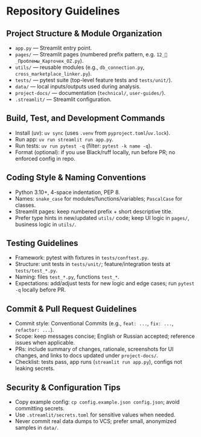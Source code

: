 # Repository Guidelines

## Project Structure & Module Organization
- `app.py` — Streamlit entry point.
- `pages/` — Streamlit pages (numbered prefix pattern, e.g. `12_🚨_Проблемы_Карточек_OZ.py`).
- `utils/` — reusable modules (e.g., `db_connection.py`, `cross_marketplace_linker.py`).
- `tests/` — pytest suite (top-level feature tests and `tests/unit/`).
- `data/` — local inputs/outputs used during analysis.
- `project-docs/` — documentation (`technical/`, `user-guides/`).
- `.streamlit/` — Streamlit configuration.

## Build, Test, and Development Commands
- Install (uv): `uv sync` (uses `.venv` from `pyproject.toml`/`uv.lock`).
- Run app: `uv run streamlit run app.py`.
- Run tests: `uv run pytest -q` (filter: `pytest -k name -q`).
- Format (optional): if you use Black/ruff locally, run before PR; no enforced config in repo.

## Coding Style & Naming Conventions
- Python 3.10+, 4-space indentation, PEP 8.
- Names: `snake_case` for modules/functions/variables; `PascalCase` for classes.
- Streamlit pages: keep numbered prefix + short descriptive title.
- Prefer type hints in new/updated `utils/` code; keep UI logic in `pages/`, business logic in `utils/`.

## Testing Guidelines
- Framework: pytest with fixtures in `tests/conftest.py`.
- Structure: unit tests in `tests/unit/`; feature/integration tests at `tests/test_*.py`.
- Naming: files `test_*.py`, functions `test_*`.
- Expectations: add/adjust tests for new logic and edge cases; run `pytest -q` locally before PR.

## Commit & Pull Request Guidelines
- Commit style: Conventional Commits (e.g., `feat: ...`, `fix: ...`, `refactor: ...`).
- Scope: keep messages concise; English or Russian accepted; reference issues when applicable.
- PRs: include summary of changes, rationale, screenshots for UI changes, and links to docs updated under `project-docs/`.
- Checklist: tests pass, app runs (`streamlit run app.py`), configs not leaking secrets.

## Security & Configuration Tips
- Copy example config: `cp config.example.json config.json`; avoid committing secrets.
- Use `.streamlit/secrets.toml` for sensitive values when needed.
- Never commit real data dumps to VCS; prefer small, anonymized samples in `data/`.

